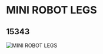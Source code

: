 # MINI ROBOT LEGS
## 15343
![MINI ROBOT LEGS](https://lc-www-live-s.legocdn.com/media/bricks/5/2/6056314.jpg)